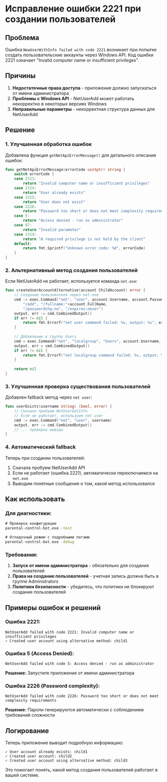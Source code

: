# Исправление ошибки 2221 при создании пользователей

## Проблема

Ошибка `NewUserWithInfo failed with code 2221` возникает при попытке создать пользовательские аккаунты через Windows API. Код ошибки 2221 означает "Invalid computer name or insufficient privileges".

## Причины

1. **Недостаточные права доступа** - приложение должно запускаться от имени администратора
2. **Проблемы с Windows API** - NetUserAdd может работать некорректно в некоторых версиях Windows
3. **Неправильные параметры** - некорректная структура данных для NetUserAdd

## Решение

### 1. Улучшенная обработка ошибок

Добавлена функция `getNetApiErrorMessage()` для детального описания ошибок:

```go
func getNetApiErrorMessage(errorCode uintptr) string {
    switch errorCode {
    case 2221:
        return "Invalid computer name or insufficient privileges"
    case 2224:
        return "User already exists"
    case 2225:
        return "User does not exist"
    case 2226:
        return "Password too short or does not meet complexity requirements"
    case 5:
        return "Access denied - run as administrator"
    case 87:
        return "Invalid parameter"
    case 1314:
        return "A required privilege is not held by the client"
    default:
        return fmt.Sprintf("Unknown error code: %d", errorCode)
    }
}
```

### 2. Альтернативный метод создания пользователей

Если NetUserAdd не работает, используется команда `net.exe`:

```go
func createUserAccountAlternative(account ChildAccount) error {
    // Создание пользователя через net.exe
    cmd := exec.Command("net", "user", account.Username, account.Password, 
        "/add", "/fullname:"+account.FullName, 
        "/passwordchg:no", "/expires:never")
    output, err := cmd.CombinedOutput()
    if err != nil {
        return fmt.Errorf("net user command failed: %v, output: %s", err, string(output))
    }
    
    // Добавление в группу Users
    cmd = exec.Command("net", "localgroup", "Users", account.Username, "/add")
    output, err = cmd.CombinedOutput()
    if err != nil {
        return fmt.Errorf("net localgroup command failed: %v, output: %s", err, string(output))
    }
    
    return nil
}
```

### 3. Улучшенная проверка существования пользователей

Добавлен fallback метод через `net user`:

```go
func userExists(username string) (bool, error) {
    // Сначала пробуем NetUserGetInfo
    // Если не работает, используем net user
    cmd := exec.Command("net", "user", username)
    output, err := cmd.CombinedOutput()
    // ... проверка вывода
}
```

### 4. Автоматический fallback

Теперь при создании пользователей:

1. Сначала пробуем NetUserAdd API
2. Если не работает (ошибка 2221), автоматически переключаемся на `net.exe`
3. Выводим понятные сообщения о том, какой метод использовался

## Как использовать

### Для диагностики:

```cmd
# Проверка конфигурации
parental-control-bot.exe -test

# Отладочный режим с подробными логами
parental-control-bot.exe -debug
```

### Требования:

1. **Запуск от имени администратора** - обязательно для создания пользователей
2. **Права на создание пользователей** - учетная запись должна быть в группе Administrators
3. **Политики безопасности** - убедитесь, что политики не блокируют создание пользователей

## Примеры ошибок и решений

### Ошибка 2221:
```
NetUserAdd failed with code 2221: Invalid computer name or insufficient privileges
✓ Created user account using alternative method: child1
```

### Ошибка 5 (Access Denied):
```
NetUserAdd failed with code 5: Access denied - run as administrator
```

**Решение:** Запустите приложение от имени администратора

### Ошибка 2226 (Password complexity):
```
NetUserAdd failed with code 2226: Password too short or does not meet complexity requirements
```

**Решение:** Пароли генерируются автоматически с соблюдением требований сложности

## Логирование

Теперь приложение выводит подробную информацию:

```
✓ User account already exists: child1
✓ Created user account: child2
✓ Created user account using alternative method: child3
```

Это помогает понять, какой метод создания пользователей работает в вашей системе.

